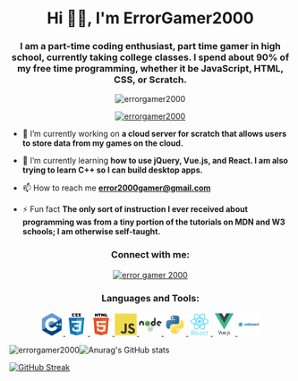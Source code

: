 <h1 align="center">Hi 👋🏻, I'm ErrorGamer2000</h1>
<h3 align="center">I am a part-time coding enthusiast, part time gamer in high school, currently taking college classes. I spend about 90% of my free time programming, whether it be JavaScript, HTML, CSS, or Scratch.</h3>

<p align="center"> <img src="https://komarev.com/ghpvc/?username=errorgamer2000&label=Profile%20views&color=ff4d4d&style=flat-square" alt="errorgamer2000" /> </p>

<p align="center"> <a href="https://github.com/ryo-ma/github-profile-trophy"><img src="https://github-profile-trophy.vercel.app/?username=errorgamer2000&margin-w=15&margin-h=15" alt="errorgamer2000" /></a> </p>

- 🔭 I’m currently working on **a cloud server for scratch that allows users to store data from my games on the cloud.**

- 🌱 I’m currently learning **how to use jQuery, Vue.js, and React. I am also trying to learn C++ so I can build desktop apps.**

- 📫 How to reach me **error2000gamer@gmail.com**

- ⚡ Fun fact **The only sort of instruction I ever received about programming was from a tiny portion of the tutorials on MDN and W3 schools; I am otherwise self-taught.**

<h3 align="center">Connect with me:</h3>
<p align="center">
<a href="https://www.youtube.com/channel/UCuK3qqLTl3oyk_Kly1x1Wng" target="blank"><img align="center" src="https://raw.githubusercontent.com/rahuldkjain/github-profile-readme-generator/master/src/images/icons/Social/youtube.svg" alt="error gamer 2000" height="30" width="40" /></a>
</p>

<h3 align="center">Languages and Tools:</h3>
<p align="center"> <a href="https://www.w3schools.com/cpp/" target="_blank"> <img src="https://raw.githubusercontent.com/devicons/devicon/master/icons/cplusplus/cplusplus-original.svg" alt="cplusplus" width="40" height="40"/> </a> <a href="https://www.w3schools.com/css/" target="_blank"> <img src="https://raw.githubusercontent.com/devicons/devicon/master/icons/css3/css3-original-wordmark.svg" alt="css3" width="40" height="40"/> </a> <a href="https://www.w3.org/html/" target="_blank"> <img src="https://raw.githubusercontent.com/devicons/devicon/master/icons/html5/html5-original-wordmark.svg" alt="html5" width="40" height="40"/> </a> <a href="https://developer.mozilla.org/en-US/docs/Web/JavaScript" target="_blank"> <img src="https://raw.githubusercontent.com/devicons/devicon/master/icons/javascript/javascript-original.svg" alt="javascript" width="40" height="40"/> </a> <a href="https://nodejs.org" target="_blank"> <img src="https://raw.githubusercontent.com/devicons/devicon/master/icons/nodejs/nodejs-original-wordmark.svg" alt="nodejs" width="40" height="40"/> </a> <a href="https://www.python.org" target="_blank"> <img src="https://raw.githubusercontent.com/devicons/devicon/master/icons/python/python-original.svg" alt="python" width="40" height="40"/> </a> <a href="https://reactjs.org/" target="_blank"> <img src="https://raw.githubusercontent.com/devicons/devicon/master/icons/react/react-original-wordmark.svg" alt="react" width="40" height="40"/> </a> <a href="https://vuejs.org/" target="_blank"> <img src="https://raw.githubusercontent.com/devicons/devicon/master/icons/vuejs/vuejs-original-wordmark.svg" alt="vuejs" width="40" height="40"/> </a> <a href="https://webpack.js.org" target="_blank"> <img src="https://raw.githubusercontent.com/devicons/devicon/d00d0969292a6569d45b06d3f350f463a0107b0d/icons/webpack/webpack-original-wordmark.svg" alt="webpack" width="40" height="40"/> </a> </p>

<p><img align="left" src="https://github-readme-stats.vercel.app/api/top-langs?username=errorgamer2000&show_icons=true&locale=en&layout=compact" alt="errorgamer2000" /></p>

![Anurag's GitHub stats](https://github-readme-stats.vercel.app/api?username=errorgamer2000&show_icons=true&theme=tokyonight&locale=en)

[![GitHub Streak](http://github-readme-streak-stats.herokuapp.com?user=ErrorGamer2000&theme=dark&ring=FF4D4D&fire=FF4D4D&currStreakLabel=FF4D4D)](https://git.io/streak-stats)
